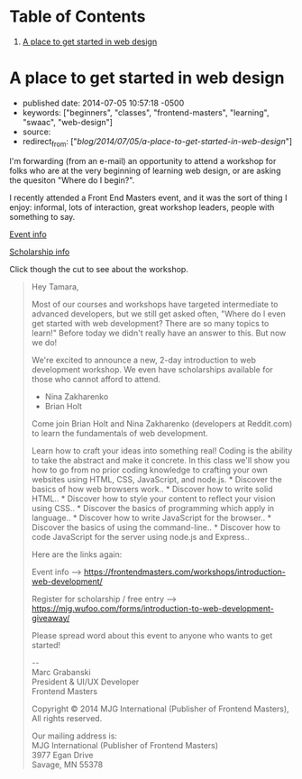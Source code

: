 
# Table of Contents

1.  [A place to get started in web design](#a-place-to-get-started-in-web-design)


<a id="a-place-to-get-started-in-web-design"></a>

# A place to get started in web design

-   published date: 2014-07-05 10:57:18 -0500
-   keywords: ["beginners", "classes", "frontend-masters", "learning", "swaac", "web-design"]
-   source:
-   redirect<sub>from</sub>: ["*blog/2014/07/05/a-place-to-get-started-in-web-design*"]

I'm forwarding (from an e-mail) an opportunity to attend a workshop for folks who are at the very beginning of learning web design, or are asking the quesiton "Where do I begin?".

I recently attended a Front End Masters event, and it was the sort of thing I enjoy: informal, lots of interaction, great workshop leaders, people with something to say.

[Event info](https://frontendmasters.com/workshops/introduction-web-development/)

[Scholarship info](https://mjg.wufoo.com/forms/introduction-to-web-development-giveaway/)

Click though the cut to see about the workshop.

<div class="HTML">
<!&#x2013;more&#x2013;>

</div>

> Hey Tamara,
> 
> Most of our courses and workshops have targeted intermediate to advanced developers, but we still get asked often, "Where do I even get started with web development? There are so many topics to learn!" Before today we didn't really have an answer to this. But now we do!
> 
> We're excited to announce a new, 2-day introduction to web development workshop. We even have scholarships available for those who cannot afford to attend.
> 
> -   Nina Zakharenko
> -   Brian Holt
> 
> Come join Brian Holt and Nina Zakharenko (developers at Reddit.com) to learn the fundamentals of web development.
> 
> Learn how to craft your ideas into something real! Coding is the ability to take the abstract and make it concrete. In this class we'll show you how to go from no prior coding knowledge to crafting your own websites using HTML, CSS, JavaScript, and node.js. \* Discover the basics of how web browsers work.. \* Discover how to write solid HTML.. \* Discover how to style your content to reflect your vision using CSS.. \* Discover the basics of programming which apply in language.. \* Discover how to write JavaScript for the browser.. \* Discover the basics of using the command-line.. \* Discover how to code JavaScript for the server using node.js and Express..
> 
> Here are the links again:
> 
> Event info &#x2013;> <https://frontendmasters.com/workshops/introduction-web-development/>
> 
> Register for scholarship / free entry &#x2013;> <https://mjg.wufoo.com/forms/introduction-to-web-development-giveaway/>
> 
> Please spread word about this event to anyone who wants to get started!
> 
> --  
> Marc Grabanski  
> President & UI/UX Developer  
> Frontend Masters
> 
> Copyright © 2014 MJG International (Publisher of Frontend Masters), All rights reserved.
> 
> Our mailing address is:  
> MJG International (Publisher of Frontend Masters)  
> 3977 Egan Drive  
> Savage, MN 55378

